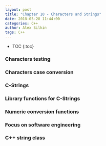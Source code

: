 ```yaml
---
layout: post
title: "Chapter 10 - Characters and Strings"
date: 2018-05-28 11:44:00
categories: C++
author: Alex Silkin
tags: C++
---
```


- TOC
{:toc}


### Characters testing
### Characters case conversion
### C-Strings
### Library functions for C-Strings
### Numeric conversion functions
### Focus on software engineering
### C++ string class
